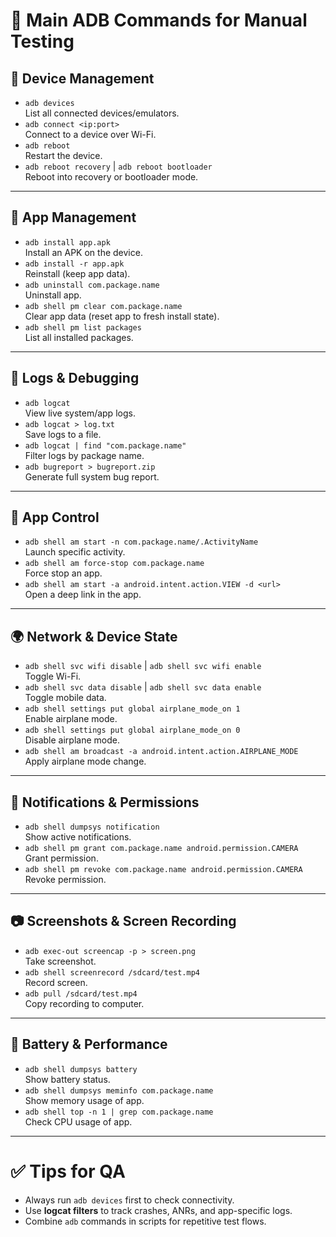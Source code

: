 # 🔹 Main ADB Commands for Manual Testing

## 📱 Device Management
- `adb devices`  
  List all connected devices/emulators.  
- `adb connect <ip:port>`  
  Connect to a device over Wi-Fi.  
- `adb reboot`  
  Restart the device.  
- `adb reboot recovery` | `adb reboot bootloader`  
  Reboot into recovery or bootloader mode.  

---

## 📂 App Management
- `adb install app.apk`  
  Install an APK on the device.  
- `adb install -r app.apk`  
  Reinstall (keep app data).  
- `adb uninstall com.package.name`  
  Uninstall app.  
- `adb shell pm clear com.package.name`  
  Clear app data (reset app to fresh install state).  
- `adb shell pm list packages`  
  List all installed packages.  

---

## 📜 Logs & Debugging
- `adb logcat`  
  View live system/app logs.  
- `adb logcat > log.txt`  
  Save logs to a file.  
- `adb logcat | find "com.package.name"`  
  Filter logs by package name.  
- `adb bugreport > bugreport.zip`  
  Generate full system bug report.  

---

## 🔄 App Control
- `adb shell am start -n com.package.name/.ActivityName`  
  Launch specific activity.  
- `adb shell am force-stop com.package.name`  
  Force stop an app.  
- `adb shell am start -a android.intent.action.VIEW -d <url>`  
  Open a deep link in the app.  

---

## 🌍 Network & Device State
- `adb shell svc wifi disable` | `adb shell svc wifi enable`  
  Toggle Wi-Fi.  
- `adb shell svc data disable` | `adb shell svc data enable`  
  Toggle mobile data.  
- `adb shell settings put global airplane_mode_on 1`  
  Enable airplane mode.  
- `adb shell settings put global airplane_mode_on 0`  
  Disable airplane mode.  
- `adb shell am broadcast -a android.intent.action.AIRPLANE_MODE`  
  Apply airplane mode change.  

---

## 🔔 Notifications & Permissions
- `adb shell dumpsys notification`  
  Show active notifications.  
- `adb shell pm grant com.package.name android.permission.CAMERA`  
  Grant permission.  
- `adb shell pm revoke com.package.name android.permission.CAMERA`  
  Revoke permission.  

---

## 📷 Screenshots & Screen Recording
- `adb exec-out screencap -p > screen.png`  
  Take screenshot.  
- `adb shell screenrecord /sdcard/test.mp4`  
  Record screen.  
- `adb pull /sdcard/test.mp4`  
  Copy recording to computer.  

---

## 🔋 Battery & Performance
- `adb shell dumpsys battery`  
  Show battery status.  
- `adb shell dumpsys meminfo com.package.name`  
  Show memory usage of app.  
- `adb shell top -n 1 | grep com.package.name`  
  Check CPU usage of app.  

---

# ✅ Tips for QA
- Always run `adb devices` first to check connectivity.  
- Use **logcat filters** to track crashes, ANRs, and app-specific logs.  
- Combine `adb` commands in scripts for repetitive test flows.  
